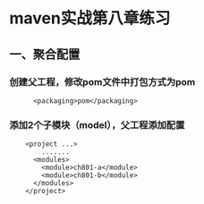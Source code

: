 # maven实战第八章练习
## 一、聚合配置
### 创建父工程，修改pom文件中打包方式为pom
		  <packaging>pom</packaging>
### 添加2个子模块（model），父工程添加配置
		<project ...>
			.......
		  <modules>
		  	<module>ch801-a</module>
		  	<module>ch801-b</module>
		  </modules>
		</project>
		